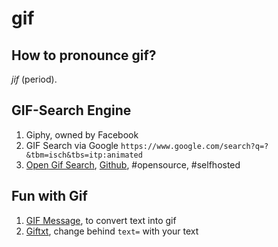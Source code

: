 # gif

## How to pronounce gif?
*jif* (period).

## GIF-Search Engine
1. Giphy, owned by Facebook
2. GIF Search via Google
`https://www.google.com/search?q=?&tbm=isch&tbs=itp:animated`
3. [Open Gif Search](http://www.opengif.net/),  [Github](https://github.com/bnlcas/OpenGif), #opensource, #selfhosted

## Fun with Gif
1. [GIF Message](https://gifmessage.com/), to convert text into gif
2. [Giftxt](https://giftxt.herokuapp.com/generate?text=), change behind `text=` with your text

